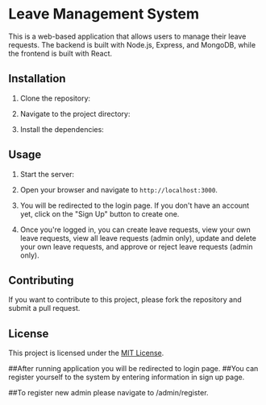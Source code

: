 # Leave Management System

This is a web-based application that allows users to manage their leave requests. The backend is built with Node.js, Express, and MongoDB, while the frontend is built with React.

## Installation

1. Clone the repository:

2. Navigate to the project directory:

3. Install the dependencies:

## Usage

1. Start the server:

2. Open your browser and navigate to `http://localhost:3000`.

3. You will be redirected to the login page. If you don't have an account yet, click on the "Sign Up" button to create one.

4. Once you're logged in, you can create leave requests, view your own leave requests, view all leave requests (admin only), update and delete your own leave requests, and approve or reject leave requests (admin only).

## Contributing

If you want to contribute to this project, please fork the repository and submit a pull request.

## License

This project is licensed under the [MIT License](LICENSE).

##After running application you will be redirected to login page.
##You can register yourself to the system by entering information in sign up page.

##To register new admin please navigate to /admin/register.
